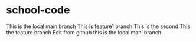 # school-code

This is the local main branch
This is feature1 branch
This is the second
This the feature branch
Edit from github 
this is the local mani branch
